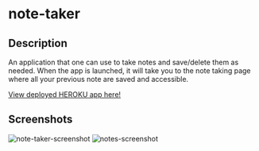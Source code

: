# note-taker

## Description

An application that one can use to take notes and save/delete them as needed.
When the app is launched, it will take you to the note taking page where all your previous note are saved and accessible.

[View deployed HEROKU app here!](https://fierce-bastion-20215.herokuapp.com/)

## Screenshots

![note-taker-screenshot](https://user-images.githubusercontent.com/106774932/187534856-c4019e33-ded6-40e5-ae9b-93fbfa95ed3c.png)
![notes-screenshot](https://user-images.githubusercontent.com/106774932/187534868-2a7b3daf-2c9b-4dbd-9a44-c41f26bea839.png)
